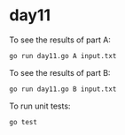 # day11
To see the results of part A:

```bash
go run day11.go A input.txt
```

To see the results of part B:

```bash
go run day11.go B input.txt
```

To run unit tests:

```bash
go test
```
